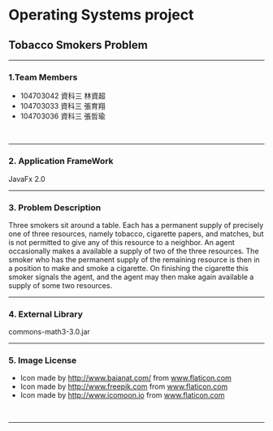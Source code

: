 # Operating Systems project
## Tobacco Smokers Problem
-----

### 1.Team Members
- 104703042 資科三 林資超
- 104703033 資科三 張育翔
- 104703036 資科三 張哲瑜
</br>

-----

### 2. Application FrameWork
JavaFx 2.0
</br>

-----

### 3. Problem Description
Three smokers sit around a table. Each has a permanent supply of precisely one of three resources, namely tobacco, cigarette papers, and matches, but is not permitted to give any of this resource to a neighbor. An agent occasionally makes a available a supply of two of the three resources. The smoker who has the permanent supply of the remaining resource is then in a position to make and smoke a cigarette. On finishing the cigarette this smoker signals the agent, and the agent may then make again available a supply of some two resources.
</br>


-----

### 4. External Library
commons-math3-3.0.jar
</br>

-----

### 5. Image License
- Icon made by http://www.baianat.com/ from www.flaticon.com
- Icon made by http://www.freepik.com from www.flaticon.com
- Icon made by http://www.icomoon.io from www.flaticon.com 
</br>

----- 
